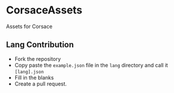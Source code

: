 # CorsaceAssets
Assets for Corsace

## Lang Contribution
- Fork the repository
- Copy paste the `example.json` file in the `lang` directory and call it `[lang].json`
- Fill in the blanks
- Create a pull request.
